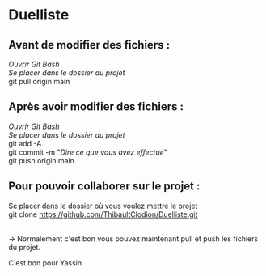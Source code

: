# Duelliste

## Avant de modifier des fichiers :

*Ouvrir Git Bash* <br>
*Se placer dans le dossier du projet* <br>
git pull origin main <br>

## Après avoir modifier des fichiers :

*Ouvrir Git Bash* <br>
*Se placer dans le dossier du projet* <br>
git add -A <br>
git commit -m "*Dire ce que vous avez effectué*" <br>
git push origin main <br>

## Pour pouvoir collaborer sur le projet :

Se placer dans le dossier où vous voulez mettre le projet<br>
git clone https://github.com/ThibaultClodion/Duelliste.git<br><br>

-> Normalement c'est bon vous pouvez maintenant pull et push les fichiers du projet.

C'est bon pour Yassin